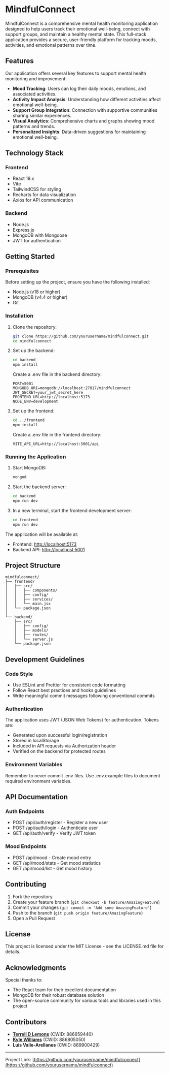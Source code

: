 # MindfulConnect

MindfulConnect is a comprehensive mental health monitoring application designed to help users track their emotional well-being, connect with support groups, and maintain a healthy mental state. This full-stack application provides a secure, user-friendly platform for tracking moods, activities, and emotional patterns over time.

## Features

Our application offers several key features to support mental health monitoring and improvement:

- **Mood Tracking**: Users can log their daily moods, emotions, and associated activities.
- **Activity Impact Analysis**: Understanding how different activities affect emotional well-being.
- **Support Group Integration**: Connection with supportive communities sharing similar experiences.
- **Visual Analytics**: Comprehensive charts and graphs showing mood patterns and trends.
- **Personalized Insights**: Data-driven suggestions for maintaining emotional well-being.

## Technology Stack

### Frontend

- React 18.x
- Vite
- TailwindCSS for styling
- Recharts for data visualization
- Axios for API communication

### Backend

- Node.js
- Express.js
- MongoDB with Mongoose
- JWT for authentication

## Getting Started

### Prerequisites

Before setting up the project, ensure you have the following installed:

- Node.js (v18 or higher)
- MongoDB (v4.4 or higher)
- Git

### Installation

1. Clone the repository:

   ```bash
   git clone https://github.com/yourusername/mindfulconnect.git
   cd mindfulconnect
   ```

2. Set up the backend:

   ```bash
   cd backend
   npm install
   ```

   Create a .env file in the backend directory:

   ```env
   PORT=5001
   MONGODB_URI=mongodb://localhost:27017/mindfulconnect
   JWT_SECRET=your_jwt_secret_here
   FRONTEND_URL=http://localhost:5173
   NODE_ENV=development
   ```

3. Set up the frontend:

   ```bash
   cd ../frontend
   npm install
   ```

   Create a .env file in the frontend directory:

   ```env
   VITE_API_URL=http://localhost:5001/api
   ```

### Running the Application

1. Start MongoDB:

   ```bash
   mongod
   ```

2. Start the backend server:

   ```bash
   cd backend
   npm run dev
   ```

3. In a new terminal, start the frontend development server:

   ```bash
   cd frontend
   npm run dev
   ```

The application will be available at:

- Frontend: <http://localhost:5173>
- Backend API: <http://localhost:5001>

## Project Structure

```text
mindfulconnect/
├── frontend/
│   ├── src/
│   │   ├── components/
│   │   ├── config/
│   │   ├── services/
│   │   └── main.jsx
│   └── package.json
│
└── backend/
    ├── src/
    │   ├── config/
    │   ├── models/
    │   ├── routes/
    │   └── server.js
    └── package.json
```

## Development Guidelines

### Code Style

- Use ESLint and Prettier for consistent code formatting
- Follow React best practices and hooks guidelines
- Write meaningful commit messages following conventional commits

### Authentication

The application uses JWT (JSON Web Tokens) for authentication. Tokens are:

- Generated upon successful login/registration
- Stored in localStorage
- Included in API requests via Authorization header
- Verified on the backend for protected routes

### Environment Variables

Remember to never commit .env files. Use .env.example files to document required environment variables.

## API Documentation

### Auth Endpoints

- POST /api/auth/register - Register a new user
- POST /api/auth/login - Authenticate user
- GET /api/auth/verify - Verify JWT token

### Mood Endpoints

- POST /api/mood - Create mood entry
- GET /api/mood/stats - Get mood statistics
- GET /api/mood/list - Get mood history

## Contributing

1. Fork the repository
2. Create your feature branch (`git checkout -b feature/AmazingFeature`)
3. Commit your changes (`git commit -m 'Add some AmazingFeature'`)
4. Push to the branch (`git push origin feature/AmazingFeature`)
5. Open a Pull Request

## License

This project is licensed under the MIT License - see the LICENSE.md file for details.

## Acknowledgments

Special thanks to:

- The React team for their excellent documentation
- MongoDB for their robust database solution
- The open-source community for various tools and libraries used in this project

## Contributors

- **[Terrell D Lemons](LemonsTerrell@csu.fullerton.edu)** (CWID: 886659440)
- **[Kyle Williams](Kyle.williams953@csu.fullerton.edu)** (CWID: 886805050)
- **Luis Valle-Arellanes** (CWID: 889900429)

---

Project Link: [https://github.com/yourusername/mindfulconnect](https://github.com/yourusername/mindfulconnect)
